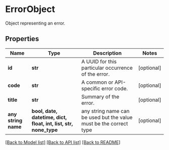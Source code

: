 # ErrorObject

Object representing an error.

## Properties
Name | Type | Description | Notes
------------ | ------------- | ------------- | -------------
**id** | **str** | A UUID for this particular occurrence of the error. | [optional] 
**code** | **str** | A common or API-specific error code. | [optional] 
**title** | **str** | Summary of the error. | [optional] 
**any string name** | **bool, date, datetime, dict, float, int, list, str, none_type** | any string name can be used but the value must be the correct type | [optional]

[[Back to Model list]](../README.md#documentation-for-models) [[Back to API list]](../README.md#documentation-for-api-endpoints) [[Back to README]](../README.md)


